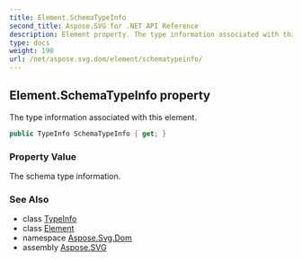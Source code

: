 ```yaml
---
title: Element.SchemaTypeInfo
second_title: Aspose.SVG for .NET API Reference
description: Element property. The type information associated with this element
type: docs
weight: 190
url: /net/aspose.svg.dom/element/schematypeinfo/
---
```

## Element.SchemaTypeInfo property

The type information associated with this element.

```csharp
public TypeInfo SchemaTypeInfo { get; }
```

### Property Value

The schema type information.

### See Also

* class [TypeInfo](../../typeinfo/)
* class [Element](../)
* namespace [Aspose.Svg.Dom](../../../aspose.svg.dom/)
* assembly [Aspose.SVG](../../../)
